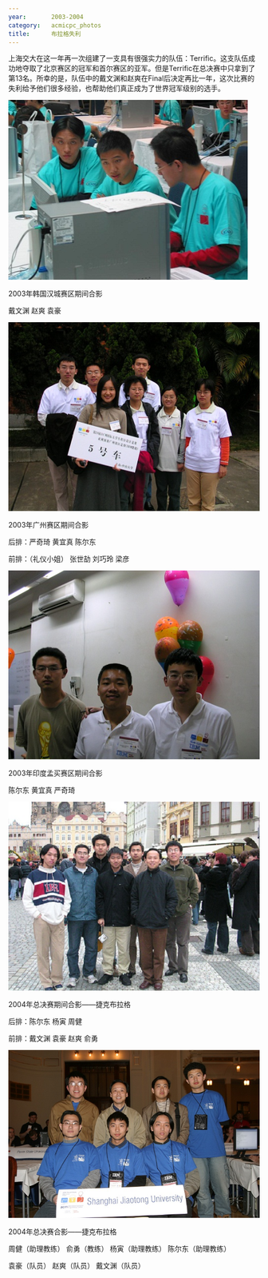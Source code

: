 ```yaml
---
year:		2003-2004
category:	acmicpc_photos
title:		布拉格失利
---
```


<p>上海交大在这一年再一次组建了一支具有很强实力的队伍：Terrific。这支队伍成功地夺取了北京赛区的冠军和首尔赛区的亚军。但是Terrific在总决赛中只拿到了第13名。所幸的是，队伍中的戴文渊和赵爽在Final后决定再比一年，这次比赛的失利给予他们很多经验，也帮助他们真正成为了世界冠军级别的选手。</p>

<p><img src="/images/acmicpc/2003/2003seoul.jpg" alt="ACM"></p>

<p>2003年韩国汉城赛区期间合影</p>

<p>戴文渊 赵爽 袁豪</p>

<p><img src="/images/acmicpc/2003/2003guangzhou.jpg" alt="ACM"></p>

<p>2003年广州赛区期间合影</p>

<p>后排：严奇琦 黄宜真 陈尔东</p>

<p>前排：（礼仪小姐） 张世劼 刘巧玲 梁彦</p>

<p><img src="/images/acmicpc/2003/2003bombay1.jpg" alt="ACM"></p>

<p>2003年印度孟买赛区期间合影</p>

<p>陈尔东 黄宜真 严奇琦</p>

<p><img src="/images/acmicpc/2003/2004final.jpg" alt="ACM"></p>

<p>2004年总决赛期间合影——捷克布拉格</p>

<p>后排：陈尔东 杨寅 周健</p>

<p>前排：戴文渊 袁豪 赵爽 俞勇</p>

<p><img src="/images/acmicpc/2003/2004finalt.jpg" alt="ACM"></p>

<p>2004年总决赛合影——捷克布拉格</p>

<p>周健（助理教练） 俞勇（教练） 杨寅（助理教练） 陈尔东（助理教练）</p>

<p>袁豪（队员） 赵爽（队员） 戴文渊（队员）</p>
